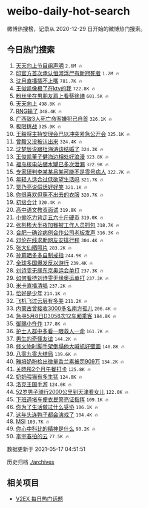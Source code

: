 # weibo-daily-hot-search

微博热搜榜，记录从 2020-12-29 日开始的微博热门搜索。

## 今日热门搜索

<!-- BEGIN -->

1. [天天向上节目组声明](https://s.weibo.com/weibo?q=%23%E5%A4%A9%E5%A4%A9%E5%90%91%E4%B8%8A%E8%8A%82%E7%9B%AE%E7%BB%84%E5%A3%B0%E6%98%8E%23&Refer=top) `2.6M 🔥`
1. [印官方首次承认恒河浮尸有新冠死者](https://s.weibo.com/weibo?q=%23%E5%8D%B0%E5%AE%98%E6%96%B9%E9%A6%96%E6%AC%A1%E6%89%BF%E8%AE%A4%E6%81%92%E6%B2%B3%E6%B5%AE%E5%B0%B8%E6%9C%89%E6%96%B0%E5%86%A0%E6%AD%BB%E8%80%85%23&Refer=top) `1.2M 🔥`
1. [沈月直播插不上嘴](https://s.weibo.com/weibo?q=%23%E6%B2%88%E6%9C%88%E7%9B%B4%E6%92%AD%E6%8F%92%E4%B8%8D%E4%B8%8A%E5%98%B4%23&Refer=top) `781.7K 🔥`
1. [王俊凯像极了在ktv的我](https://s.weibo.com/weibo?q=%23%E7%8E%8B%E4%BF%8A%E5%87%AF%E5%83%8F%E6%9E%81%E4%BA%86%E5%9C%A8ktv%E7%9A%84%E6%88%91%23&Refer=top) `722.8K 🔥`
1. [粉丝坐在男朋友肩上看蔡徐坤](https://s.weibo.com/weibo?q=%23%E7%B2%89%E4%B8%9D%E5%9D%90%E5%9C%A8%E7%94%B7%E6%9C%8B%E5%8F%8B%E8%82%A9%E4%B8%8A%E7%9C%8B%E8%94%A1%E5%BE%90%E5%9D%A4%23&Refer=top) `601.5K 🔥`
1. [天天向上](https://s.weibo.com/weibo?q=%E5%A4%A9%E5%A4%A9%E5%90%91%E4%B8%8A&Refer=top) `498.8K 🔥`
1. [RNG输了](https://s.weibo.com/weibo?q=RNG%E8%BE%93%E4%BA%86&Refer=top) `348.4K 🔥`
1. [广西致3人死亡命案嫌犯已自首](https://s.weibo.com/weibo?q=%23%E5%B9%BF%E8%A5%BF%E8%87%B43%E4%BA%BA%E6%AD%BB%E4%BA%A1%E5%91%BD%E6%A1%88%E5%AB%8C%E7%8A%AF%E5%B7%B2%E8%87%AA%E9%A6%96%23&Refer=top) `326.1K 🔥`
1. [极限挑战](https://s.weibo.com/weibo?q=%E6%9E%81%E9%99%90%E6%8C%91%E6%88%98&Refer=top) `325.9K 🔥`
1. [王毅将主持安理会巴以冲突紧急公开会](https://s.weibo.com/weibo?q=%23%E7%8E%8B%E6%AF%85%E5%B0%86%E4%B8%BB%E6%8C%81%E5%AE%89%E7%90%86%E4%BC%9A%E5%B7%B4%E4%BB%A5%E5%86%B2%E7%AA%81%E7%B4%A7%E6%80%A5%E5%85%AC%E5%BC%80%E4%BC%9A%23&Refer=top) `325.1K 🔥`
1. [曾毅又没被认出来](https://s.weibo.com/weibo?q=%23%E6%9B%BE%E6%AF%85%E5%8F%88%E6%B2%A1%E8%A2%AB%E8%AE%A4%E5%87%BA%E6%9D%A5%23&Refer=top) `324.4K 🔥`
1. [沈梦辰说跟杜海涛该结婚了](https://s.weibo.com/weibo?q=%23%E6%B2%88%E6%A2%A6%E8%BE%B0%E8%AF%B4%E8%B7%9F%E6%9D%9C%E6%B5%B7%E6%B6%9B%E8%AF%A5%E7%BB%93%E5%A9%9A%E4%BA%86%23&Refer=top) `324.3K 🔥`
1. [王俊凯董子健海边相处好浪漫](https://s.weibo.com/weibo?q=%23%E7%8E%8B%E4%BF%8A%E5%87%AF%E8%91%A3%E5%AD%90%E5%81%A5%E6%B5%B7%E8%BE%B9%E7%9B%B8%E5%A4%84%E5%A5%BD%E6%B5%AA%E6%BC%AB%23&Refer=top) `323.8K 🔥`
1. [福岛核电站储水罐已多次泄漏](https://s.weibo.com/weibo?q=%23%E7%A6%8F%E5%B2%9B%E6%A0%B8%E7%94%B5%E7%AB%99%E5%82%A8%E6%B0%B4%E7%BD%90%E5%B7%B2%E5%A4%9A%E6%AC%A1%E6%B3%84%E6%BC%8F%23&Refer=top) `322.9K 🔥`
1. [专家研判李某某吕某可能不是零号病人](https://s.weibo.com/weibo?q=%23%E4%B8%93%E5%AE%B6%E7%A0%94%E5%88%A4%E6%9D%8E%E6%9F%90%E6%9F%90%E5%90%95%E6%9F%90%E5%8F%AF%E8%83%BD%E4%B8%8D%E6%98%AF%E9%9B%B6%E5%8F%B7%E7%97%85%E4%BA%BA%23&Refer=top) `322.7K 🔥`
1. [年轻人适合过低欲望生活吗](https://s.weibo.com/weibo?q=%23%E5%B9%B4%E8%BD%BB%E4%BA%BA%E9%80%82%E5%90%88%E8%BF%87%E4%BD%8E%E6%AC%B2%E6%9C%9B%E7%94%9F%E6%B4%BB%E5%90%97%23&Refer=top) `321.7K 🔥`
1. [贾乃亮说假话好好笑](https://s.weibo.com/weibo?q=%23%E8%B4%BE%E4%B9%83%E4%BA%AE%E8%AF%B4%E5%81%87%E8%AF%9D%E5%A5%BD%E5%A5%BD%E7%AC%91%23&Refer=top) `321.1K 🔥`
1. [你很喜欢但穿不出去的衣服](https://s.weibo.com/weibo?q=%23%E4%BD%A0%E5%BE%88%E5%96%9C%E6%AC%A2%E4%BD%86%E7%A9%BF%E4%B8%8D%E5%87%BA%E5%8E%BB%E7%9A%84%E8%A1%A3%E6%9C%8D%23&Refer=top) `320.7K 🔥`
1. [初级会计](https://s.weibo.com/weibo?q=%E5%88%9D%E7%BA%A7%E4%BC%9A%E8%AE%A1&Refer=top) `320.4K 🔥`
1. [高中语文教资面试](https://s.weibo.com/weibo?q=%E9%AB%98%E4%B8%AD%E8%AF%AD%E6%96%87%E6%95%99%E8%B5%84%E9%9D%A2%E8%AF%95&Refer=top) `319.8K 🔥`
1. [小偷吃力背走五六十斤硬币](https://s.weibo.com/weibo?q=%23%E5%B0%8F%E5%81%B7%E5%90%83%E5%8A%9B%E8%83%8C%E8%B5%B0%E4%BA%94%E5%85%AD%E5%8D%81%E6%96%A4%E7%A1%AC%E5%B8%81%23&Refer=top) `319.0K 🔥`
1. [张彬彬大半夜加餐被工作人员抓包](https://s.weibo.com/weibo?q=%23%E5%BC%A0%E5%BD%AC%E5%BD%AC%E5%A4%A7%E5%8D%8A%E5%A4%9C%E5%8A%A0%E9%A4%90%E8%A2%AB%E5%B7%A5%E4%BD%9C%E4%BA%BA%E5%91%98%E6%8A%93%E5%8C%85%23&Refer=top) `318.7K 🔥`
1. [合肥一确诊病例合作公司老板发声](https://s.weibo.com/weibo?q=%23%E5%90%88%E8%82%A5%E4%B8%80%E7%A1%AE%E8%AF%8A%E7%97%85%E4%BE%8B%E5%90%88%E4%BD%9C%E5%85%AC%E5%8F%B8%E8%80%81%E6%9D%BF%E5%8F%91%E5%A3%B0%23&Refer=top) `316.3K 🔥`
1. [邓伦在线求助网友安排行程](https://s.weibo.com/weibo?q=%23%E9%82%93%E4%BC%A6%E5%9C%A8%E7%BA%BF%E6%B1%82%E5%8A%A9%E7%BD%91%E5%8F%8B%E5%AE%89%E6%8E%92%E8%A1%8C%E7%A8%8B%23&Refer=top) `304.4K 🔥`
1. [张大仙晒照片](https://s.weibo.com/weibo?q=%23%E5%BC%A0%E5%A4%A7%E4%BB%99%E6%99%92%E7%85%A7%E7%89%87%23&Refer=top) `283.2K 🔥`
1. [孙莉晒多多自制戒指](https://s.weibo.com/weibo?q=%23%E5%AD%99%E8%8E%89%E6%99%92%E5%A4%9A%E5%A4%9A%E8%87%AA%E5%88%B6%E6%88%92%E6%8C%87%23&Refer=top) `244.9K 🔥`
1. [全球多国爆发反以游行](https://s.weibo.com/weibo?q=%23%E5%85%A8%E7%90%83%E5%A4%9A%E5%9B%BD%E7%88%86%E5%8F%91%E5%8F%8D%E4%BB%A5%E6%B8%B8%E8%A1%8C%23&Refer=top) `239.4K 🔥`
1. [刘诗雯无缘东京奥运会单打](https://s.weibo.com/weibo?q=%23%E5%88%98%E8%AF%97%E9%9B%AF%E6%97%A0%E7%BC%98%E4%B8%9C%E4%BA%AC%E5%A5%A5%E8%BF%90%E4%BC%9A%E5%8D%95%E6%89%93%23&Refer=top) `237.3K 🔥`
1. [如何看待刘诗雯无缘奥运单打](https://s.weibo.com/weibo?q=%23%E5%A6%82%E4%BD%95%E7%9C%8B%E5%BE%85%E5%88%98%E8%AF%97%E9%9B%AF%E6%97%A0%E7%BC%98%E5%A5%A5%E8%BF%90%E5%8D%95%E6%89%93%23&Refer=top) `237.3K 🔥`
1. [米卡直播清唱](https://s.weibo.com/weibo?q=%23%E7%B1%B3%E5%8D%A1%E7%9B%B4%E6%92%AD%E6%B8%85%E5%94%B1%23&Refer=top) `237.2K 🔥`
1. [恰好是少年](https://s.weibo.com/weibo?q=%E6%81%B0%E5%A5%BD%E6%98%AF%E5%B0%91%E5%B9%B4&Refer=top) `214.1K 🔥`
1. [飞机飞过云层有多美](https://s.weibo.com/weibo?q=%23%E9%A3%9E%E6%9C%BA%E9%A3%9E%E8%BF%87%E4%BA%91%E5%B1%82%E6%9C%89%E5%A4%9A%E7%BE%8E%23&Refer=top) `211.2K 🔥`
1. [内蒙古曾接收3000多名南方孤儿](https://s.weibo.com/weibo?q=%23%E5%86%85%E8%92%99%E5%8F%A4%E6%9B%BE%E6%8E%A5%E6%94%B63000%E5%A4%9A%E5%90%8D%E5%8D%97%E6%96%B9%E5%AD%A4%E5%84%BF%23&Refer=top) `206.4K 🔥`
1. [急寻5月8日D3058次12车厢乘客](https://s.weibo.com/weibo?q=%23%E6%80%A5%E5%AF%BB5%E6%9C%888%E6%97%A5D3058%E6%AC%A112%E8%BD%A6%E5%8E%A2%E4%B9%98%E5%AE%A2%23&Refer=top) `184.8K 🔥`
1. [御赐小仵作](https://s.weibo.com/weibo?q=%E5%BE%A1%E8%B5%90%E5%B0%8F%E4%BB%B5%E4%BD%9C&Refer=top) `177.8K 🔥`
1. [护士人群中多看一眼救人一命](https://s.weibo.com/weibo?q=%23%E6%8A%A4%E5%A3%AB%E4%BA%BA%E7%BE%A4%E4%B8%AD%E5%A4%9A%E7%9C%8B%E4%B8%80%E7%9C%BC%E6%95%91%E4%BA%BA%E4%B8%80%E5%91%BD%23&Refer=top) `161.7K 🔥`
1. [男生的奇怪友谊](https://s.weibo.com/weibo?q=%23%E7%94%B7%E7%94%9F%E7%9A%84%E5%A5%87%E6%80%AA%E5%8F%8B%E8%B0%8A%23&Refer=top) `144.2K 🔥`
1. [修文物时脚手架倒塌他大喊抓好壁画](https://s.weibo.com/weibo?q=%23%E4%BF%AE%E6%96%87%E7%89%A9%E6%97%B6%E8%84%9A%E6%89%8B%E6%9E%B6%E5%80%92%E5%A1%8C%E4%BB%96%E5%A4%A7%E5%96%8A%E6%8A%93%E5%A5%BD%E5%A3%81%E7%94%BB%23&Refer=top) `140.8K 🔥`
1. [八零九零大结局](https://s.weibo.com/weibo?q=%23%E5%85%AB%E9%9B%B6%E4%B9%9D%E9%9B%B6%E5%A4%A7%E7%BB%93%E5%B1%80%23&Refer=top) `139.6K 🔥`
1. [雅培奶粉检出微量香兰素被罚909万](https://s.weibo.com/weibo?q=%23%E9%9B%85%E5%9F%B9%E5%A5%B6%E7%B2%89%E6%A3%80%E5%87%BA%E5%BE%AE%E9%87%8F%E9%A6%99%E5%85%B0%E7%B4%A0%E8%A2%AB%E7%BD%9A909%E4%B8%87%23&Refer=top) `134.2K 🔥`
1. [关晓彤2个月午餐打卡](https://s.weibo.com/weibo?q=%23%E5%85%B3%E6%99%93%E5%BD%A42%E4%B8%AA%E6%9C%88%E5%8D%88%E9%A4%90%E6%89%93%E5%8D%A1%23&Refer=top) `125.8K 🔥`
1. [奶奶喂猫有多生猛](https://s.weibo.com/weibo?q=%23%E5%A5%B6%E5%A5%B6%E5%96%82%E7%8C%AB%E6%9C%89%E5%A4%9A%E7%94%9F%E7%8C%9B%23&Refer=top) `124.0K 🔥`
1. [洛克王国手游](https://s.weibo.com/weibo?q=%23%E6%B4%9B%E5%85%8B%E7%8E%8B%E5%9B%BD%E6%89%8B%E6%B8%B8%23&Refer=top) `124.0K 🔥`
1. [52岁男子骑行2000公里到天津看女儿](https://s.weibo.com/weibo?q=%2352%E5%B2%81%E7%94%B7%E5%AD%90%E9%AA%91%E8%A1%8C2000%E5%85%AC%E9%87%8C%E5%88%B0%E5%A4%A9%E6%B4%A5%E7%9C%8B%E5%A5%B3%E5%84%BF%23&Refer=top) `122.0K 🔥`
1. [下班遇堵车便衣民警亮证指挥](https://s.weibo.com/weibo?q=%23%E4%B8%8B%E7%8F%AD%E9%81%87%E5%A0%B5%E8%BD%A6%E4%BE%BF%E8%A1%A3%E6%B0%91%E8%AD%A6%E4%BA%AE%E8%AF%81%E6%8C%87%E6%8C%A5%23&Refer=top) `109.1K 🔥`
1. [你为了生活做过什么妥协](https://s.weibo.com/weibo?q=%23%E4%BD%A0%E4%B8%BA%E4%BA%86%E7%94%9F%E6%B4%BB%E5%81%9A%E8%BF%87%E4%BB%80%E4%B9%88%E5%A6%A5%E5%8D%8F%23&Refer=top) `106.1K 🔥`
1. [这年头连鸭子都会演戏了](https://s.weibo.com/weibo?q=%23%E8%BF%99%E5%B9%B4%E5%A4%B4%E8%BF%9E%E9%B8%AD%E5%AD%90%E9%83%BD%E4%BC%9A%E6%BC%94%E6%88%8F%E4%BA%86%23&Refer=top) `104.4K 🔥`
1. [MSI](https://s.weibo.com/weibo?q=MSI&Refer=top) `103.7K 🔥`
1. [你心中科比的精神是什么](https://s.weibo.com/weibo?q=%23%E4%BD%A0%E5%BF%83%E4%B8%AD%E7%A7%91%E6%AF%94%E7%9A%84%E7%B2%BE%E7%A5%9E%E6%98%AF%E4%BB%80%E4%B9%88%23&Refer=top) `90.2K 🔥`
1. [李宇春拍的云](https://s.weibo.com/weibo?q=%23%E6%9D%8E%E5%AE%87%E6%98%A5%E6%8B%8D%E7%9A%84%E4%BA%91%23&Refer=top) `77.5K 🔥`

数据更新于 2021-05-17 04:51:51

<!-- END -->

历史归档 [./archives](./archives)

## 相关项目

- [V2EX 每日热门话题](https://github.com/boojack/v2ex-daily-hot-topic)
